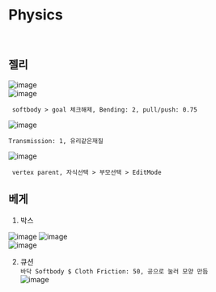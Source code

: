 Physics
=============
<br>

젤리
--------
![image](https://user-images.githubusercontent.com/30430227/126725922-846a202c-c5f0-4154-b6c3-dcc4e6ba610e.png)  
![image](https://user-images.githubusercontent.com/30430227/126725079-8f96a5db-3574-46f6-930b-2c4855fd4c99.png)

` softbody > goal 체크해제, Bending: 2, pull/push: 0.75`

![image](https://user-images.githubusercontent.com/30430227/126725055-a99273ea-eb23-4084-aa3f-4c68eb0e3886.png)

`Transmission: 1, 유리같은재질`

![image](https://user-images.githubusercontent.com/30430227/126725199-3e8cb556-82cb-40bf-8569-2aeb245def9c.png)

` vertex parent, 자식선택 > 부모선택 > EditMode`


베게 
------
1. 박스  

![image](https://user-images.githubusercontent.com/30430227/133077761-3b357d8a-f3c5-4587-90ce-e6e35b5f5d77.png)
![image](https://user-images.githubusercontent.com/30430227/133077721-b658f21c-4751-4226-a979-8ace8bce9646.png)  
![image](https://user-images.githubusercontent.com/30430227/133078239-d4e167e6-1ca4-4f1e-ab71-3914fdcd461f.png)  


2.  큐션  
`바닥 Softbody $ Cloth Friction: 50, 공으로 눌러 모양 만듬`  
![image](https://user-images.githubusercontent.com/30430227/133079189-290fd4a4-abb8-4cbc-b28c-fc512f10cb43.png)  





